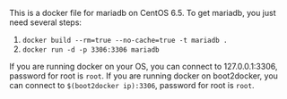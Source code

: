 This is a docker file for mariadb on CentOS 6.5. To get mariadb, you just need several steps:

1. `docker build --rm=true --no-cache=true -t mariadb .`
2. `docker run -d -p 3306:3306 mariadb`

If you are running docker on your OS, you can connect to 127.0.0.1:3306, password for root is `root`.
If you are running docker on boot2docker, you can connect to `$(boot2docker ip):3306`, password for root is `root`.